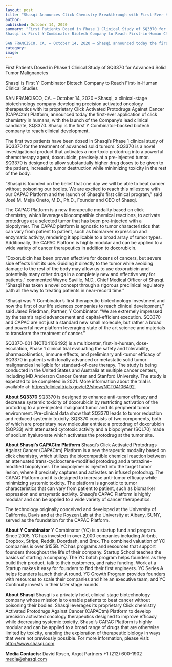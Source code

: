 ```yaml
---
layout: post
title: "Shasqi Announces Click Chemistry Breakthrough with First-Ever Human Application in Launch of Clinical Program"
author:
published: October 14, 2020
summary: "First Patients Dosed in Phase 1 Clinical Study of SQ3370 for Advanced Solid Tumor Malignancies
Shasqi is First Y-Combinator Biotech Company to Reach First-in-Human Clinical Studies

SAN FRANCISCO, CA. – October 14, 2020 – Shasqi announced today the first-ever application of click chemistry in humans, with the launch of the Company’s lead clinical candidate, SQ3370."
category:
image:
---
```


First Patients Dosed in Phase 1 Clinical Study of SQ3370 for Advanced Solid Tumor Malignancies

Shasqi is First Y-Combinator Biotech Company to Reach First-in-Human Clinical Studies

SAN FRANCISCO, CA. – October 14, 2020 – Shasqi, a clinical-stage biotechnology company developing precision activated oncology therapeutics with its proprietary Click Activated Protodrugs Against Cancer (CAPACtm) Platform, announced today the first-ever application of click chemistry in humans, with the launch of the Company’s lead clinical candidate, SQ3370. Shasqi is the first Y Combinator-backed biotech company to reach clinical development.

The first two patients have been dosed in Shasqi’s Phase 1 clinical study of SQ3370 for the treatment of advanced solid tumors. SQ3370 is a novel investigational product that activates a non-toxic protodrug into a powerful chemotherapy agent, doxorubicin, precisely at a pre-injected tumor. SQ3370 is designed to allow substantially higher drug doses to be given to the patient, increasing tumor destruction while minimizing toxicity in the rest of the body.

“Shasqi is founded on the belief that one day we will be able to beat cancer without poisoning our bodies. We are excited to reach this milestone with our CAPAC Platform and the launch of Shasqi’s first clinical program,” said José M. Mejía Oneto, M.D., Ph.D., Founder and CEO of Shasqi.

The CAPAC Platform is a new therapeutic modality based on click chemistry, which leverages biocompatible chemical reactions, to activate protodrugs at a selected tumor that has been pre-injected with a biopolymer. The CAPAC platform is agnostic to tumor characteristics that can vary from patient to patient, such as biomarker expression and enzymatic activity, rendering it applicable to a broad array of tumor types. Additionally, the CAPAC Platform is highly modular and can be applied to a wide variety of cancer therapeutics in addition to doxorubicin.

“Doxorubicin has been proven effective for dozens of cancers, but severe side effects limit its use. Guiding it directly to the tumor while avoiding damage to the rest of the body may allow us to use doxorubicin and potentially many other drugs in a completely new and effective way for patients,” commented Wayne Saville, M.D., Chief Medical Officer of Shasqi. “Shasqi has taken a novel concept through a rigorous preclinical regulatory path all the way to treating patients in near-record time.”

“Shasqi was Y Combinator’s first therapeutic biotechnology investment and now the first of our life sciences companies to reach clinical development,” said Jared Friedman, Partner, Y Combinator. “We are extremely impressed by the team’s rapid advancement and capital-efficient execution. SQ3370 and CAPAC are not just a standard new small molecule, but rather a broad and powerful new platform leveraging state of the art science and materials to transform the treatment of cancer.”

SQ3370-001 (NCT04106492) is a multicenter, first-in-human, dose-escalation, Phase 1 clinical trial evaluating the safety and tolerability, pharmacokinetics, immune effects, and preliminary anti-tumor efficacy of SQ3370 in patients with locally advanced or metastatic solid tumor malignancies ineligible for standard-of-care therapy. The study is being conducted in the United States and Australia at multiple cancer centers, including MD Anderson Cancer Center and Stanford University. The study is expected to be completed in 2021. More information about the trial is available at: https://clinicaltrials.gov/ct2/show/NCT04106492.

**About SQ3370**
SQ3370 is designed to enhance anti-tumor efficacy and decrease systemic toxicity of doxorubicin by restricting activation of the protodrug to a pre-injected malignant tumor and its peripheral tumor environment. Pre-clinical data show that SQ3370 leads to tumor reduction and reduced systemic toxicity. SQ3370 consists of two components, both of which are proprietary new molecular entities: a protodrug of doxorubicin (SQP33) with attenuated cytotoxic activity and a biopolymer (SQL70) made of sodium hyaluronate which activates the protodrug at the tumor site.

**About Shasqi’s CAPACtm Platform**
Shasqi’s Click Activated Protodrugs Against Cancer (CAPACtm) Platform is a new therapeutic modality based on click chemistry, which utilizes the biocompatible chemical reaction between an attenuated trans-cyclooctene-modified protodrug and a tetrazine-modified biopolymer. The biopolymer is injected into the target tumor lesion, where it precisely captures and activates an infused protodrug. The CAPAC Platform and it is designed to increase anti-tumor efficacy while minimizing systemic toxicity. The platform is agnostic to tumor characteristics that can vary from patient to patient, such as biomarker expression and enzymatic activity. Shasqi’s CAPAC Platform is highly modular and can be applied to a wide variety of cancer therapeutics.

The technology originally conceived and developed at the University of California, Davis and at the Royzen Lab at the University at Albany, SUNY, served as the foundation for the CAPAC Platform.

**About Y Combinator**
Y Combinator (YC) is a startup fund and program. Since 2005, YC has invested in over 2,000 companies including Airbnb, Dropbox, Stripe, Reddit, Doordash, and Brex. The combined valuation of YC companies is over $155B. YC has programs and resources that support founders throughout the life of their company. Startup School teaches the basics of starting a company. The YC batch program helps founders as they build their product, talk to their customers, and raise funding. Work at a Startup makes it easy for founders to find their first engineers. YC Series A helps founders launch their A round. YC Growth Program provides founders with resources to scale their companies and hire an executive team, and YC Continuity invests in their later stage rounds.

**About Shasqi**
Shasqi is a privately held, clinical stage biotechnology company whose mission is to enable patients to beat cancer without poisoning their bodies. Shasqi leverages its proprietary Click chemistry Activated Protodrugs Against Cancer (CAPACtm) Platform to develop precision activated oncology therapeutics designed to improve efficacy while decreasing systemic toxicity. Shasqi’s CAPAC Platform is highly modular and can be applied to a broad range of drugs that are otherwise limited by toxicity, enabling the exploration of therapeutic biology in ways that were not previously possible. For more information, please visit: http://www.shasqi.com

**Media Contacts:**
David Rosen, Argot Partners
+1 (212) 600-1902
media@shasqi.com
